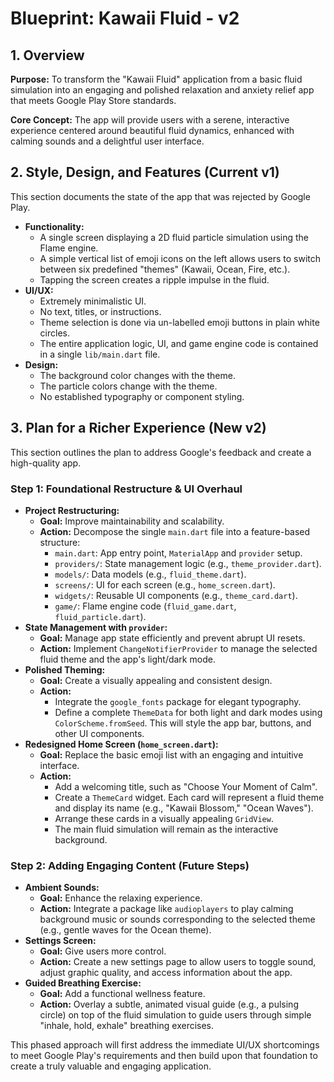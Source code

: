 
# Blueprint: Kawaii Fluid - v2

## 1. Overview

**Purpose:** To transform the "Kawaii Fluid" application from a basic fluid simulation into an engaging and polished relaxation and anxiety relief app that meets Google Play Store standards.

**Core Concept:** The app will provide users with a serene, interactive experience centered around beautiful fluid dynamics, enhanced with calming sounds and a delightful user interface.

## 2. Style, Design, and Features (Current v1)

This section documents the state of the app that was rejected by Google Play.

*   **Functionality:**
    *   A single screen displaying a 2D fluid particle simulation using the Flame engine.
    *   A simple vertical list of emoji icons on the left allows users to switch between six predefined "themes" (Kawaii, Ocean, Fire, etc.).
    *   Tapping the screen creates a ripple impulse in the fluid.
*   **UI/UX:**
    *   Extremely minimalistic UI.
    *   No text, titles, or instructions.
    *   Theme selection is done via un-labelled emoji buttons in plain white circles.
    *   The entire application logic, UI, and game engine code is contained in a single `lib/main.dart` file.
*   **Design:**
    *   The background color changes with the theme.
    *   The particle colors change with the theme.
    *   No established typography or component styling.

## 3. Plan for a Richer Experience (New v2)

This section outlines the plan to address Google's feedback and create a high-quality app.

### Step 1: Foundational Restructure & UI Overhaul

*   **Project Restructuring:**
    *   **Goal:** Improve maintainability and scalability.
    *   **Action:** Decompose the single `main.dart` file into a feature-based structure:
        *   `main.dart`: App entry point, `MaterialApp` and `provider` setup.
        *   `providers/`: State management logic (e.g., `theme_provider.dart`).
        *   `models/`: Data models (e.g., `fluid_theme.dart`).
        *   `screens/`: UI for each screen (e.g., `home_screen.dart`).
        *   `widgets/`: Reusable UI components (e.g., `theme_card.dart`).
        *   `game/`: Flame engine code (`fluid_game.dart`, `fluid_particle.dart`).
*   **State Management with `provider`:**
    *   **Goal:** Manage app state efficiently and prevent abrupt UI resets.
    *   **Action:** Implement `ChangeNotifierProvider` to manage the selected fluid theme and the app's light/dark mode.
*   **Polished Theming:**
    *   **Goal:** Create a visually appealing and consistent design.
    *   **Action:**
        *   Integrate the `google_fonts` package for elegant typography.
        *   Define a complete `ThemeData` for both light and dark modes using `ColorScheme.fromSeed`. This will style the app bar, buttons, and other UI components.
*   **Redesigned Home Screen (`home_screen.dart`):**
    *   **Goal:** Replace the basic emoji list with an engaging and intuitive interface.
    *   **Action:**
        *   Add a welcoming title, such as "Choose Your Moment of Calm".
        *   Create a `ThemeCard` widget. Each card will represent a fluid theme and display its name (e.g., "Kawaii Blossom," "Ocean Waves").
        *   Arrange these cards in a visually appealing `GridView`.
        *   The main fluid simulation will remain as the interactive background.

### Step 2: Adding Engaging Content (Future Steps)

*   **Ambient Sounds:**
    *   **Goal:** Enhance the relaxing experience.
    *   **Action:** Integrate a package like `audioplayers` to play calming background music or sounds corresponding to the selected theme (e.g., gentle waves for the Ocean theme).
*   **Settings Screen:**
    *   **Goal:** Give users more control.
    *   **Action:** Create a new settings page to allow users to toggle sound, adjust graphic quality, and access information about the app.
*   **Guided Breathing Exercise:**
    *   **Goal:** Add a functional wellness feature.
    *   **Action:** Overlay a subtle, animated visual guide (e.g., a pulsing circle) on top of the fluid simulation to guide users through simple "inhale, hold, exhale" breathing exercises.

This phased approach will first address the immediate UI/UX shortcomings to meet Google Play's requirements and then build upon that foundation to create a truly valuable and engaging application.
